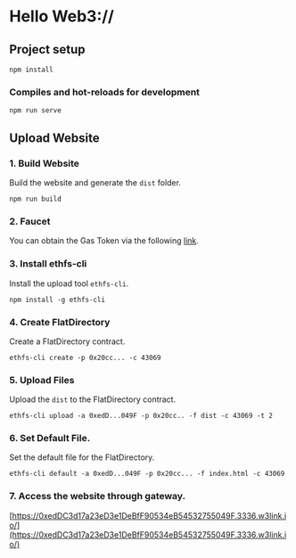 # Hello Web3://

## Project setup
```
npm install
```

### Compiles and hot-reloads for development
```
npm run serve
```

## Upload Website

### 1. Build Website
Build the website and generate the `dist` folder.
```
npm run build
```

### 2. Faucet
You can obtain the Gas Token via the following [link](https://qkc-l2-faucet.eth.sep.w3link.io/).

### 3. Install ethfs-cli
Install the upload tool `ethfs-cli`.
```
npm install -g ethfs-cli
```

### 4. Create FlatDirectory
Create a FlatDirectory contract.
```
ethfs-cli create -p 0x20cc... -c 43069
```

### 5. Upload Files
Upload the `dist` to the FlatDirectory contract.
```
ethfs-cli upload -a 0xedD...049F -p 0x20cc.. -f dist -c 43069 -t 2
```

### 6. Set Default File.
Set the default file for the FlatDirectory.
```
ethfs-cli default -a 0xedD...049F -p 0x20cc... -f index.html -c 43069
```

### 7. Access the website through gateway.
[https://0xedDC3d17a23eD3e1DeBfF90534eB54532755049F.3336.w3link.io/](https://0xedDC3d17a23eD3e1DeBfF90534eB54532755049F.3336.w3link.io/)
